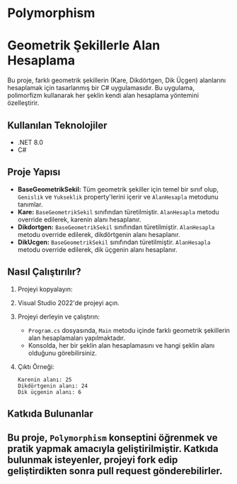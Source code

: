 # Polymorphism
# Geometrik Şekillerle Alan Hesaplama

Bu proje, farklı geometrik şekillerin (Kare, Dikdörtgen, Dik Üçgen) alanlarını hesaplamak için tasarlanmış bir C# uygulamasıdır. Bu uygulama, polimorfizm kullanarak her şeklin kendi alan hesaplama yöntemini özelleştirir.

## Kullanılan Teknolojiler

- .NET 8.0
- C#

## Proje Yapısı

- **BaseGeometrikSekil:** Tüm geometrik şekiller için temel bir sınıf olup, `Genislik` ve `Yukseklik` property'lerini içerir ve `AlanHesapla` metodunu tanımlar.
- **Kare:** `BaseGeometrikSekil` sınıfından türetilmiştir. `AlanHesapla` metodu override edilerek, karenin alanı hesaplanır.
- **Dikdortgen:** `BaseGeometrikSekil` sınıfından türetilmiştir. `AlanHesapla` metodu override edilerek, dikdörtgenin alanı hesaplanır.
- **DikUcgen:** `BaseGeometrikSekil` sınıfından türetilmiştir. `AlanHesapla` metodu override edilerek, dik üçgenin alanı hesaplanır.

## Nasıl Çalıştırılır?

1. Projeyi kopyalayın:
   
2. Visual Studio 2022'de projeyi açın.

3. Projeyi derleyin ve çalıştırın:
    - `Program.cs` dosyasında, `Main` metodu içinde farklı geometrik şekillerin alan hesaplamaları yapılmaktadır.
    - Konsolda, her bir şeklin alan hesaplamasını ve hangi şeklin alanı olduğunu görebilirsiniz.

4. Çıktı Örneği:
    ```
    Karenin alanı: 25
    Dikdörtgenin alanı: 24
    Dik üçgenin alanı: 6
    ```

## Katkıda Bulunanlar

Bu proje, `Polymorphism` konseptini öğrenmek ve pratik yapmak amacıyla geliştirilmiştir. Katkıda bulunmak isteyenler, projeyi fork edip geliştirdikten sonra pull request gönderebilirler.
-

